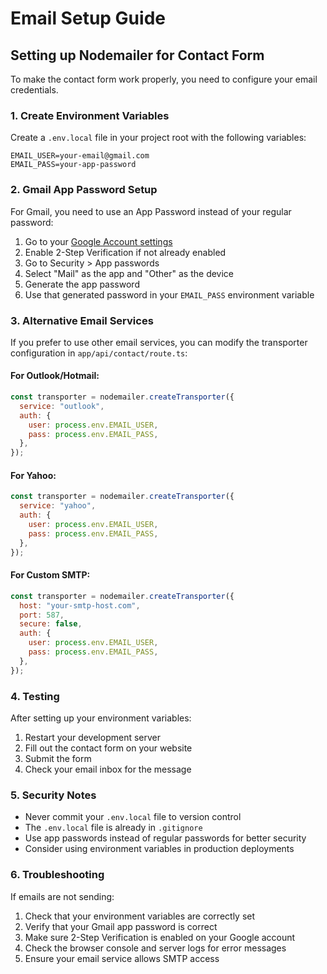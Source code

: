 # Email Setup Guide

## Setting up Nodemailer for Contact Form

To make the contact form work properly, you need to configure your email credentials.

### 1. Create Environment Variables

Create a `.env.local` file in your project root with the following variables:

```env
EMAIL_USER=your-email@gmail.com
EMAIL_PASS=your-app-password
```

### 2. Gmail App Password Setup

For Gmail, you need to use an App Password instead of your regular password:

1. Go to your [Google Account settings](https://myaccount.google.com/)
2. Enable 2-Step Verification if not already enabled
3. Go to Security > App passwords
4. Select "Mail" as the app and "Other" as the device
5. Generate the app password
6. Use that generated password in your `EMAIL_PASS` environment variable

### 3. Alternative Email Services

If you prefer to use other email services, you can modify the transporter configuration in `app/api/contact/route.ts`:

#### For Outlook/Hotmail:

```javascript
const transporter = nodemailer.createTransporter({
  service: "outlook",
  auth: {
    user: process.env.EMAIL_USER,
    pass: process.env.EMAIL_PASS,
  },
});
```

#### For Yahoo:

```javascript
const transporter = nodemailer.createTransporter({
  service: "yahoo",
  auth: {
    user: process.env.EMAIL_USER,
    pass: process.env.EMAIL_PASS,
  },
});
```

#### For Custom SMTP:

```javascript
const transporter = nodemailer.createTransporter({
  host: "your-smtp-host.com",
  port: 587,
  secure: false,
  auth: {
    user: process.env.EMAIL_USER,
    pass: process.env.EMAIL_PASS,
  },
});
```

### 4. Testing

After setting up your environment variables:

1. Restart your development server
2. Fill out the contact form on your website
3. Submit the form
4. Check your email inbox for the message

### 5. Security Notes

- Never commit your `.env.local` file to version control
- The `.env.local` file is already in `.gitignore`
- Use app passwords instead of regular passwords for better security
- Consider using environment variables in production deployments

### 6. Troubleshooting

If emails are not sending:

1. Check that your environment variables are correctly set
2. Verify that your Gmail app password is correct
3. Make sure 2-Step Verification is enabled on your Google account
4. Check the browser console and server logs for error messages
5. Ensure your email service allows SMTP access
